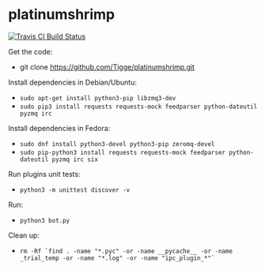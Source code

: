 platinumshrimp
=================================================

[![Travis CI Build Status](https://travis-ci.com/Tigge/platinumshrimp.svg?branch=master)](https://travis-ci.com/Tigge/platinumshrimp)


Get the code:

 - git clone https://github.com/Tigge/platinumshrimp.git

Install dependencies in Debian/Ubuntu:

 - `sudo apt-get install python3-pip libzmq3-dev`
 - `sudo pip3 install requests requests-mock feedparser python-dateutil pyzmq irc`

Install dependencies in Fedora:

 - `sudo dnf install python3-devel python3-pip zeromq-devel`
 - `sudo pip-python3 install requests requests-mock feedparser python-dateutil pyzmq irc six`

Run plugins unit tests:

 - `python3 -m unittest discover -v`

Run:

 - `python3 bot.py`

Clean up:

 - ``rm -Rf `find . -name "*.pyc" -or -name __pycache__ -or -name _trial_temp -or -name "*.log" -or -name "ipc_plugin_*"` ``

